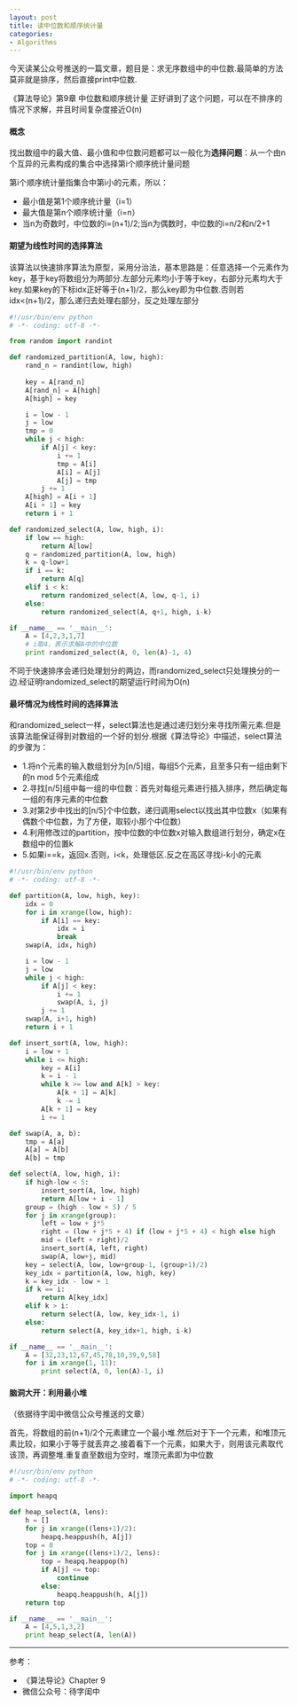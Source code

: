 ```yaml
---
layout: post
title: 读中位数和顺序统计量
categories:
- Algorithms
---
```


今天读某公众号推送的一篇文章，题目是：求无序数组中的中位数.最简单的方法莫非就是排序，然后直接print中位数.

《算法导论》第9章 中位数和顺序统计量 正好讲到了这个问题，可以在不排序的情况下求解，并且时间复杂度接近O(n)

#### 概念

找出数组中的最大值、最小值和中位数问题都可以一般化为**选择问题**：从一个由n个互异的元素构成的集合中选择第i个顺序统计量问题

第i个顺序统计量指集合中第i小的元素，所以：

- 最小值是第1个顺序统计量（i=1）
- 最大值是第n个顺序统计量（i=n）
- 当n为奇数时，中位数的i=(n+1)/2;当n为偶数时，中位数的i=n/2和n/2+1

#### 期望为线性时间的选择算法

该算法以快速排序算法为原型，采用分治法，基本思路是：任意选择一个元素作为key，基于key将数组分为两部分.左部分元素均小于等于key，右部分元素均大于key.如果key的下标idx正好等于(n+1)/2，那么key即为中位数.否则若idx<(n+1)/2，那么递归去处理右部分，反之处理左部分

```python
#!/usr/bin/env python
# -*- coding: utf-8 -*-

from random import randint

def randomized_partition(A, low, high):
    rand_n = randint(low, high)
    
    key = A[rand_n]
    A[rand_n] = A[high]
    A[high] = key

    i = low - 1
    j = low
    tmp = 0
    while j < high:
        if A[j] < key:
            i += 1
            tmp = A[i]
            A[i] = A[j]
            A[j] = tmp
        j += 1
    A[high] = A[i + 1]
    A[i + 1] = key
    return i + 1

def randomized_select(A, low, high, i):
    if low == high:
        return A[low]
    q = randomized_partition(A, low, high)
    k = q-low+1
    if i == k:
        return A[q]
    elif i < k:
        return randomized_select(A, low, q-1, i)
    else:
        return randomized_select(A, q+1, high, i-k)

if __name__ == '__main__':
    A = [4,2,3,1,7]
    # i取4，表示求解A中的中位数
    print randomized_select(A, 0, len(A)-1, 4)
```

不同于快速排序会递归处理划分的两边，而randomized_select只处理换分的一边.经证明randomized_select的期望运行时间为O(n)

#### 最坏情况为线性时间的选择算法

和randomized_select一样，select算法也是通过递归划分来寻找所需元素.但是该算法能保证得到对数组的一个好的划分.根据《算法导论》中描述，select算法的步骤为：

- 1.将n个元素的输入数组划分为[n/5]组，每组5个元素，且至多只有一组由剩下的n mod 5个元素组成
- 2.寻找[n/5]组中每一组的中位数：首先对每组元素进行插入排序，然后确定每一组的有序元素的中位数
- 3.对第2步中找出的[n/5]个中位数，递归调用select以找出其中位数x（如果有偶数个中位数，为了方便，取较小那个中位数）
- 4.利用修改过的partition，按中位数的中位数x对输入数组进行划分，确定x在数组中的位置k
- 5.如果i==k，返回x.否则，i<k，处理低区.反之在高区寻找i-k小的元素

```python
#!/usr/bin/env python
# -*- coding: utf-8 -*-

def partition(A, low, high, key):
    idx = 0
    for i in xrange(low, high):
        if A[i] == key:
            idx = i
            break
    swap(A, idx, high)

    i = low - 1
    j = low
    while j < high:
        if A[j] < key:
            i += 1
            swap(A, i, j)
        j += 1
    swap(A, i+1, high)
    return i + 1

def insert_sort(A, low, high):
    i = low + 1
    while i <= high:
        key = A[i]
        k = i - 1
        while k >= low and A[k] > key:
            A[k + 1] = A[k]
            k -= 1
        A[k + 1] = key
        i += 1

def swap(A, a, b):
    tmp = A[a]
    A[a] = A[b]
    A[b] = tmp

def select(A, low, high, i):
    if high-low < 5:
        insert_sort(A, low, high)
        return A[low + i - 1]
    group = (high - low + 5) / 5
    for j in xrange(group):
        left = low + j*5
        right = (low + j*5 + 4) if (low + j*5 + 4) < high else high
        mid = (left + right)/2
        insert_sort(A, left, right)
        swap(A, low+j, mid)
    key = select(A, low, low+group-1, (group+1)/2)
    key_idx = partition(A, low, high, key)
    k = key_idx - low + 1
    if k == i:
        return A[key_idx]
    elif k > i:
        return select(A, low, key_idx-1, i)
    else:
        return select(A, key_idx+1, high, i-k)

if __name__ == '__main__':
    A = [32,23,12,67,45,78,10,39,9,58]
    for i in xrange(1, 11):
        print select(A, 0, len(A)-1, i)
```

#### 脑洞大开：利用最小堆

（依据待字闺中微信公众号推送的文章）

首先，将数组的前(n+1)/2个元素建立一个最小堆.然后对于下一个元素，和堆顶元素比较，如果小于等于就丢弃之.接着看下一个元素，如果大于，则用该元素取代该顶，再调整堆.重复直至数组为空时，堆顶元素即为中位数

```python
#!/usr/bin/env python
# -*- coding: utf-8 -*-

import heapq

def heap_select(A, lens):
    h = []
    for j in xrange((lens+1)/2):
        heapq.heappush(h, A[j])
    top = 0
    for j in xrange((lens+1)/2, lens):
        top = heapq.heappop(h)
        if A[j] <= top:
            continue
        else:
            heapq.heappush(h, A[j])
    return top

if __name__ == '__main__':
    A = [4,5,1,3,2]
    print heap_select(A, len(A))
```

---

参考：

- 《算法导论》Chapter 9
-  微信公众号：待字闺中